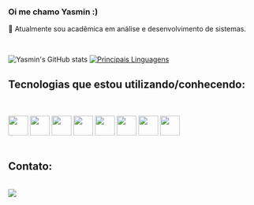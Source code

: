 ### Oi me chamo Yasmin :)
 
🌱 Atualmente sou acadêmica em análise e desenvolvimento de sistemas.

<br>
 
![Yasmin's GitHub stats](https://github-readme-stats.vercel.app/api?username=Yasfls&layout=compact&theme=noctis_minimus)
[![Principais Linguagens](https://github-readme-stats.vercel.app/api/top-langs/?username=Yasfls&layout=compact&theme=noctis_minimus)](https://github.com/Yasfls/github-readme-stats)

## Tecnologias que estou utilizando/conhecendo:
<br><br>
<img loading="lazy" src="https://cdn.jsdelivr.net/gh/devicons/devicon@latest/icons/java/java-original.svg" width="40" height="40"/>
<img loading="lazy" src="https://cdn.jsdelivr.net/gh/devicons/devicon@latest/icons/cplusplus/cplusplus-original.svg" width="40" height="40"/>
<img loading="lazy" src="https://cdn.jsdelivr.net/gh/devicons/devicon@latest/icons/php/php-original.svg" width="40" height="40"/>
<img loading="lazy" src="https://cdn.jsdelivr.net/gh/devicons/devicon@latest/icons/mysql/mysql-original.svg" width="40" height="40"/>
<img loading="lazy" src="https://cdn.jsdelivr.net/gh/devicons/devicon@latest/icons/html5/html5-original.svg" width="40" height="40"/>
<img loading="lazy" src="https://cdn.jsdelivr.net/gh/devicons/devicon@latest/icons/css3/css3-original.svg" width="40" height="40"/>
<img loading="lazy" src="https://cdn.jsdelivr.net/gh/devicons/devicon@latest/icons/javascript/javascript-original.svg" width="40" height="40"/>
<img loading="lazy" src="https://cdn.jsdelivr.net/gh/devicons/devicon@latest/icons/figma/figma-original.svg" width="40" height="40"/>
<br><br>
 
## Contato:
<br>
<a href="www.linkedin.com/in/yasmin-friedemann-lopes-da-silva-6800041ab" target="_blank"><img loading="lazy" src="https://img.shields.io/badge/-LinkedIn-%230077B5?style=for-the-badge&logo=linkedin&logoColor=white" target="_blank"></a>
 
</div>
